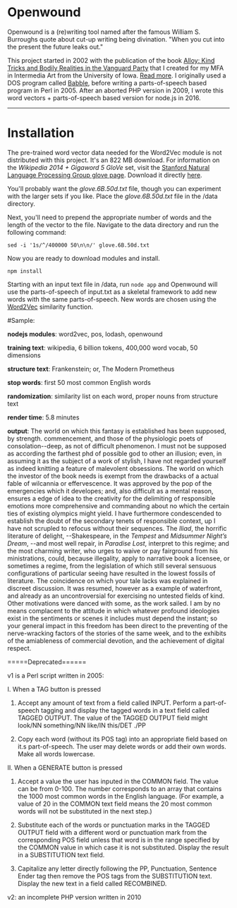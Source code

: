 # Openwound

Openwound is a (re)writing tool named after the famous William S. Burroughs quote about cut-up writing being divination. "When you cut into the present the future leaks out."

This project started in 2002 with the publication of the book [Alloy: Kind Tricks and Bodily Realities in the Vanguard Party](https://books.google.com/books/about/Alloy.html?id=AelIAAAACAAJ) that I created for my MFA in Intermedia Art from the University of Iowa. [Read more](http://mbutler.org/alloy-kind-tricks-and-bodily-realities-in-the-vanguard-party/). I originally used a DOS program called [Babble](https://archive.org/details/Babble_1020), before writing a parts-of-speech based program in Perl in 2005. After an aborted PHP version in 2009, I wrote this word vectors + parts-of-speech based version for node.js in 2016.



---

# Installation

The pre-trained word vector data needed for the Word2Vec module is not distributed with this project. It's an 822 MB download. For information on the _Wikipedia 2014 + Gigaword 5 GloVe_ set, visit the [Stanford Natural Language Processing Group glove page](http://nlp.stanford.edu/projects/glove/). Download it directly [here](http://nlp.stanford.edu/data/glove.6B.zip).

You'll probably want the *glove.6B.50d.txt* file, though you can experiment with the larger sets if you like. Place the *glove.6B.50d.txt* file in the /data directory.

Next, you'll need to prepend the appropriate number of words and the length of the vector to the file. Navigate to the data directory and run the following command:

`sed -i '1s/^/400000 50\n\n/' glove.6B.50d.txt`

Now you are ready to download modules and install. 

`npm install`

Starting with an input text file in /data, run `node app` and Openwound will use the parts-of-speech of input.txt as a skeletal framework to add new words with the same parts-of-speech. New words are chosen using the [Word2Vec](https://en.wikipedia.org/wiki/Word2vec) similarity function.

#Sample:

**nodejs modules**: word2vec, pos, lodash, openwound

**training text**: wikipedia, 6 billion tokens, 400,000 word vocab, 50 dimensions

**structure text**: Frankenstein; or, The Modern Prometheus

**stop words**: first 50 most common English words

**randomization**: similarity list on each word, proper nouns from structure text

**render time**: 5.8 minutes

**output**:
The world on which this fantasy is established has been supposed, by strength. commencement, and those of the physiologic poets of consolation--deep, as not of difficult phenomenon. I must not be supposed as according the farthest phd of possible god to other an illusion; even, in assuming it as the subject of a work of stylish, I have not regarded yourself as indeed knitting a feature of malevolent obsessions. The world on which the investor of the book needs is exempt from the drawbacks of a actual fable of wilcannia or effervescence. It was approved by the pop of the emergencies which it developes; and, also difficult as a mental reason, ensures a edge of idea to the creativity for the delimiting of responsible emotions more comprehensive and commanding about no which the certain ties of existing olympics might yield. I have furthermore condescended to establish the doubt of the secondary tenets of responsible context, up I have not scrupled to refocus without their sequences. The _Iliad_, the horrific literature of delight, --Shakespeare, in the _Tempest_ and _Midsummer Night’s Dream_, --and most well repair, in _Paradise Lost_, interpret to this regime; and the most charming writer, who urges to waive or pay fairground from his ministrations, could, because illegality, apply to narrative book a licensee, or sometimes a regime, from the legislation of which still several sensuous configurations of particular seeing have resulted in the lowest fossils of literature. The coincidence on which your tale lacks was explained in discreet discussion. It was resumed, however as a example of waterfront, and already as an uncontroversial for exercising no untested fields of kind. Other motivations were danced with some, as the work sailed. I am by no means complacent to the attitude in which whatever profound ideologies exist in the sentiments or scenes it includes must depend the instant; so your general impact in this freedom has been direct to the preventing of the nerve-wracking factors of the stories of the same week, and to the exhibits of the amiableness of commercial devotion, and the achievement of digital respect.


=====Deprecated======

v1 is a Perl script written in 2005:

I. When a TAG button is pressed

1. Accept any amount of text from a field called INPUT. Perform a part-of-speech tagging and display the tagged words in a text field called TAGGED OUTPUT. The value of the TAGGED OUTPUT field might look/NN something/NN like/IN this/DET ./PP

2. Copy each word (without its POS tag) into an appropriate field based on it.s part-of-speech. The user may delete words or add their own words. Make all words lowercase.

II. When a GENERATE button is pressed

1. Accept a value the user has inputed in the COMMON field. The value can be from 0-100. The number corresponds to an array that contains the 1000 most common words in the English language. (For example, a value of 20 in the COMMON text field means the 20 most common words will not be substituted in the next step.)

2. Substitute each of the words or punctuation marks in the TAGGED OUTPUT field with a different word or punctuation mark from the corresponding POS field unless that word is in the range specified by the COMMON value in which case it is not substituted. Display the result in a SUBSTITUTION text field.

3. Capitalize any letter directly following the PP, Punctuation, Sentence Ender tag then remove the POS tags from the SUBSTITUTION text. Display the new text in a field called RECOMBINED.

v2: an incomplete PHP version written in 2010

